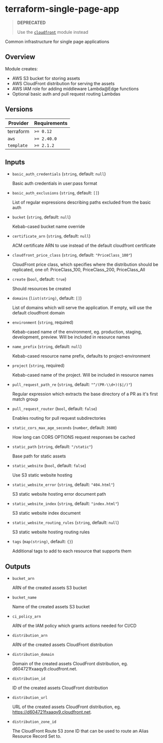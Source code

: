 # terraform-single-page-app

> **DEPRECATED**
>
> Use the [`cloudfront`](../cloudfront) module instead

Common infrastructure for single page applications

## Overview

Module creates:

- AWS S3 bucket for storing assets
- AWS CloudFront distribution for serving the assets
- AWS IAM role for adding middleware Lambda@Edge functions
- Optional basic auth and pull request routing Lambdas

<!-- bin/docs -->

## Versions

| Provider | Requirements |
|-|-|
| terraform | `>= 0.12` |
| `aws` | `>= 2.40.0` |
| `template` | `>= 2.1.2` |

## Inputs

* `basic_auth_credentials` (`string`, default: `null`)

    Basic auth credentials in user:pass format

* `basic_auth_exclusions` (`string`, default: `[]`)

    List of regular expressions describing paths excluded from the basic auth

* `bucket` (`string`, default: `null`)

    Kebab-cased bucket name override

* `certificate_arn` (`string`, default: `null`)

    ACM certificate ARN to use instead of the default cloudfront certificate

* `cloudfront_price_class` (`string`, default: `"PriceClass_100"`)

    CloudFront price class, which specifies where the distribution should be replicated, one of: PriceClass_100, PriceClass_200, PriceClass_All

* `create` (`bool`, default: `true`)

    Should resources be created

* `domains` (`list(string)`, default: `[]`)

    List of domains which will serve the application. If empty, will use the default cloudfront domain

* `environment` (`string`, required)

    Kebab-cased name of the environment, eg. production, staging, development, preview. Will be included in resource names

* `name_prefix` (`string`, default: `null`)

    Kebab-cased resource name prefix, defaults to project-environment

* `project` (`string`, required)

    Kebab-cased name of the project. Will be included in resource names

* `pull_request_path_re` (`string`, default: `"^/(PR-\\d+)($|/)"`)

    Regular expression which extracts the base directory of a PR as it's first match group

* `pull_request_router` (`bool`, default: `false`)

    Enables routing for pull request subdirectories

* `static_cors_max_age_seconds` (`number`, default: `3600`)

    How long can CORS OPTIONS request responses be cached

* `static_path` (`string`, default: `"/static"`)

    Base path for static assets

* `static_website` (`bool`, default: `false`)

    Use S3 static website hosting

* `static_website_error` (`string`, default: `"404.html"`)

    S3 static website hosting error document path

* `static_website_index` (`string`, default: `"index.html"`)

    S3 static website index document

* `static_website_routing_rules` (`string`, default: `null`)

    S3 static website hosting routing rules

* `tags` (`map(string)`, default: `{}`)

    Additional tags to add to each resource that supports them



## Outputs

* `bucket_arn`

    ARN of the created assets S3 bucket

* `bucket_name`

    Name of the created assets S3 bucket

* `ci_policy_arn`

    ARN of the IAM policy which grants actions needed for CI/CD

* `distribution_arn`

    ARN of the created assets CloudFront distribution

* `distribution_domain`

    Domain of the created assets CloudFront distribution, eg. d604721fxaaqy9.cloudfront.net.

* `distribution_id`

    ID of the created assets CloudFront distribution

* `distribution_url`

    URL of the created assets CloudFront distribution, eg. https://d604721fxaaqy9.cloudfront.net.

* `distribution_zone_id`

    The CloudFront Route 53 zone ID that can be used to route an Alias Resource Record Set to.
